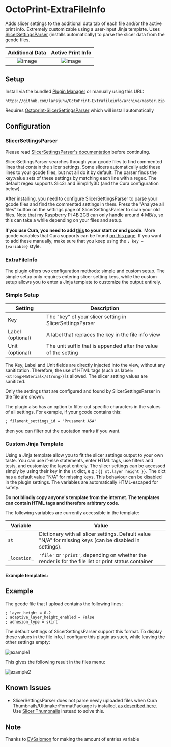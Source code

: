 # OctoPrint-ExtraFileInfo
Adds slicer settings to the additional data tab of each file and/or the active print info. Extremely customizable using a user-input Jinja template. Uses [SlicerSettingsParser](https://github.com/larsjuhw/OctoPrint-SlicerSettingsParser) (installs automatically) to parse the slicer data from the gcode files.

Additional Data | Active Print Info
:-:|:-:
![image](https://github.com/larsjuhw/OctoPrint-ExtraFileInfo/assets/39745476/e5b6cf41-35a7-4f1e-9a93-206e32a6efd1) | ![image](https://github.com/larsjuhw/OctoPrint-ExtraFileInfo/assets/39745476/6120ccc9-843e-49c7-ae95-3539bb7f29b8)

## Setup

Install via the bundled [Plugin Manager](https://docs.octoprint.org/en/master/bundledplugins/pluginmanager.html)
or manually using this URL:

    https://github.com/larsjuhw/OctoPrint-Extrafileinfo/archive/master.zip

Requires [Octoprint-SlicerSettingsParser](https://github.com/larsjuhw/OctoPrint-SlicerSettingsParser) which will install automatically


## Configuration

### SlicerSettingsParser
Please read [SlicerSettingsParser's documentation](https://github.com/larsjuhw/OctoPrint-SlicerSettingsParser#configuration) before continuing.

SlicerSettingsParser searches through your gcode files to find commented lines that contain the slicer settings. Some slicers automatically add these lines to your gcode files, but not all do it by default. The parser finds the key:value sets of these settings by matching each line with a regex. The default regex supports Slic3r and Simplify3D (and the Cura configuration below).

After installing, you need to configure SlicerSettingsParser to parse your gcode files and find the commented settings in them. Press the "Analyze all files" button on the settings page of SlicerSettingsParser to scan your old files. Note that my Raspberry Pi 4B 2GB can only handle around 4 MB/s, so this can take a while depending on your files and setup.

**If you use Cura, you need to add [this](https://gist.github.com/larsjuhw/3db286b71d9c91ca7c72d3fd3325af9f) to your start or end gcode.** More gcode variables that Cura supports can be found [on this page](http://files.fieldofview.com/cura/Replacement_Patterns.html). If you want to add these manually, make sure that you keep using the `; key = {variable}` style.


### ExtraFileInfo
The plugin offers two configuration methods: simple and custom setup. The simple setup only requires entering slicer setting keys, while the custom setup allows you to enter a Jinja template to customize the output entirely.

### Simple Setup

| **Setting**      	| **Description**                                                 	|
|------------------	|-----------------------------------------------------------------	|
| Key              	| The "key" of your slicer setting in SlicerSettingsParser        	|
| Label (optional) 	| A label that replaces the key in the file info view             	|
| Unit (optional)  	| The unit suffix that is appended after the value of the setting 	|

The Key, Label and Unit fields are directly injected into the view, without any sanitization. Therefore, the use of HTML tags (such as label=`<strong>Material</strong>`) is allowed. The slicer setting values are sanitized.

Only the settings that are configured and found by SlicerSettingsParser in the file are shown.

The plugin also has an option to filter out specific characters in the values of all settings. For example, if your gcode contains this:

`; filament_settings_id = "Prusament ASA"`

then you can filter out the quotation marks if you want.


### Custom Jinja Template
Using a Jinja template allow you to fit the slicer settings output to your own taste. You can use if-else statements, enter HTML tags, use filters and tests, and customize the layout entirely. The slicer settings can be accessed simply by using their key in the `st` dict, e.g.: `{{ st.layer_height }}`. The dict has a default value "N/A" for missing keys. This behaviour can be disabled in the plugin settings. The variables are automatically HTML-escaped for safety.

**Do not blindly copy anyone's template from the internet. The templates can contain HTML tags and therefore arbitrary code.**

The following variables are currently accessible in the template:

| Variable     | Value                                                                                                    |
|--------------|----------------------------------------------------------------------------------------------------------|
| `st`         | Dictionary with all slicer settings. Default value "N/A" for missing keys (can be disabled in settings). |
| `_location_` | `'file'` or `'print'`, depending on whether the render is for the file list or print status container    |

#### Example templates:


## Example

The gcode file that I upload contains the following lines:

```
; layer_height = 0.2
; adaptive_layer_height_enabled = False
; adhesion_type = skirt
```
The default settings of SlicerSettingsParser support this format. To display these values in the file info, I configure this plugin as such, while leaving the other settings empty:

![example1](https://github.com/larsjuhw/OctoPrint-ExtraFileInfo/assets/39745476/b440b9c8-612d-4b59-95f7-fe751ebb5dbd)

This gives the following result in the files menu:

![example2](https://github.com/larsjuhw/OctoPrint-ExtraFileInfo/assets/39745476/69d3c4a5-66fd-4afe-b440-5e685e5872a3)

## Known Issues

* SlicerSettingsParser does not parse newly uploaded files when Cura Thumbnails/UltimakerFormatPackage is installed, [as described here](https://github.com/tjjfvi/OctoPrint-SlicerSettingsParser/issues/7). Use [Slicer Thumbnails](https://plugins.octoprint.org/plugins/prusaslicerthumbnails/#cura) instead to solve this.

## Note
Thanks to [EVSalomon](https://github.com/EVSalomon) for making the amount of entries variable
